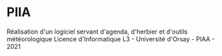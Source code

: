 # PIIA
Réalisation d'un logiciel servant d'agenda, d'herbier et d'outils météorologique
Licence d'Informatique L3 - Université d'Orsay - PIAA - 2021
